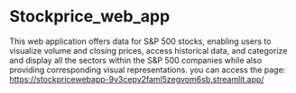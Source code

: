 # Stockprice_web_app
This web application offers data for S&amp;P 500 stocks, enabling users to visualize volume and closing prices, access historical data, and categorize and display all the sectors within the S&amp;P 500 companies while also providing corresponding visual representations.
you can access the page: https://stockpricewebapp-9v3cepy2faml5zegvom6sb.streamlit.app/
